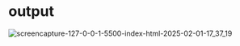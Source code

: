 # output
![screencapture-127-0-0-1-5500-index-html-2025-02-01-17_37_19](https://github.com/user-attachments/assets/15399f7a-a19a-4d33-be00-6518747e1dec)
